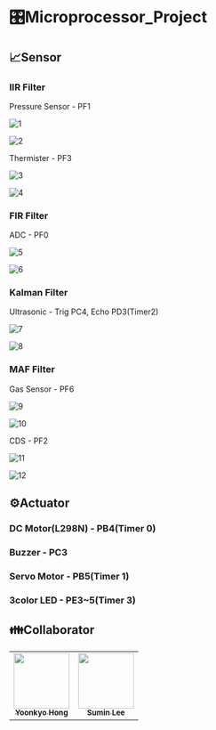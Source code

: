 # 🎛️Microprocessor_Project

## 📈Sensor

### IIR Filter

Pressure Sensor - PF1

![1](https://github.com/Hyykk/Microprocessor_Project/assets/114062987/4a0495e1-979c-442f-8e9b-bef364bd9e07)

![2](https://github.com/Hyykk/Microprocessor_Project/assets/114062987/0e76e458-ee56-4eeb-9cf2-5832e12f0cb7)


Thermister - PF3

![3](https://github.com/Hyykk/Microprocessor_Project/assets/114062987/545dd814-a821-42fb-9ebc-e312a32ca739)

![4](https://github.com/Hyykk/Microprocessor_Project/assets/114062987/3914c9d6-daf7-4c66-85e3-3640f89a37d0)


### FIR Filter

ADC - PF0

![5](https://github.com/Hyykk/Microprocessor_Project/assets/114062987/355fb3b8-a71c-4c8c-a2be-a286b27ed63a)

![6](https://github.com/Hyykk/Microprocessor_Project/assets/114062987/d58f5639-2cc1-4bf0-bb8b-cf886c463f0f)


### Kalman Filter

Ultrasonic - Trig PC4, Echo PD3(Timer2)

![7](https://github.com/Hyykk/Microprocessor_Project/assets/114062987/22409e84-9003-46fe-8645-dd452251961c)

![8](https://github.com/Hyykk/Microprocessor_Project/assets/114062987/27f9d07d-a22d-455f-82bb-5116fd3039b0)


### MAF Filter

Gas Sensor - PF6

![9](https://github.com/Hyykk/Microprocessor_Project/assets/114062987/d81d6b17-d39b-4d14-9ac4-9497bbd0a0be)

![10](https://github.com/Hyykk/Microprocessor_Project/assets/114062987/318764de-2208-4a4d-b69f-fe992d519542)


CDS - PF2

![11](https://github.com/Hyykk/Microprocessor_Project/assets/114062987/d8ea9006-7030-4ad8-9f21-398be8765583)

![12](https://github.com/Hyykk/Microprocessor_Project/assets/114062987/50642dbb-2cc2-48b2-a09d-86376c45dbfb)


## ⚙️Actuator

### DC Motor(L298N) - PB4(Timer 0)

### Buzzer - PC3

### Servo Motor - PB5(Timer 1)

### 3color LED - PE3~5(Timer 3)

## 👪Collaborator
   <table>
  <tbody>
    <tr>
      <td align="center"><a href="https://github.com/Hyykk"><img src="https://avatars.githubusercontent.com/Hyykk" width="100px;" alt=""/><br /><sub><b> Yoonkyo Hong </b></sub></a><br /></td>
      <td align="center"><a href="https://github.com/dltnasl"><img src="https://avatars.githubusercontent.com/dltnasl" width="100px;" alt=""/><br /><sub><b> Sumin Lee </b></sub></a><br /></td>
  </tbody>
</table>
